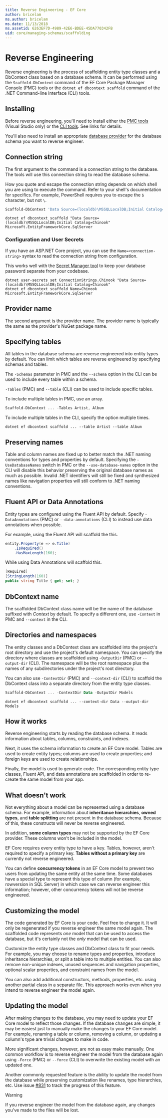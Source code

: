 ```yaml
---
title: Reverse Engineering - EF Core
author: bricelam
ms.author: bricelam
ms.date: 11/13/2018
ms.assetid: 6263EF7D-4989-42E6-BDEE-45DA770342FB
uid: core/managing-schemas/scaffolding
---
```

# Reverse Engineering

Reverse engineering is the process of scaffolding entity type classes and a DbContext class based on a database schema. It can be performed using the `Scaffold-DbContext` command of the EF Core Package Manager Console (PMC) tools or the `dotnet ef dbcontext scaffold` command of the .NET Command-line Interface (CLI) tools.

## Installing

Before reverse engineering, you'll need to install either the [PMC tools](xref:core/miscellaneous/cli/powershell) (Visual Studio only) or the [CLI tools](xref:core/miscellaneous/cli/dotnet). See links for details.

You'll also need to install an appropriate [database provider](xref:core/providers/index) for the database schema you want to reverse engineer.

## Connection string

The first argument to the command is a connection string to the database. The tools will use this connection string to read the database schema.

How you quote and escape the connection string depends on which shell you are using to execute the command. Refer to your shell's documentation for specifics. For example, PowerShell requires you to escape the `$` character, but not `\`.

``` powershell
Scaffold-DbContext 'Data Source=(localdb)\MSSQLLocalDB;Initial Catalog=Chinook' Microsoft.EntityFrameworkCore.SqlServer
```

``` Console
dotnet ef dbcontext scaffold "Data Source=(localdb)\MSSQLLocalDB;Initial Catalog=Chinook" Microsoft.EntityFrameworkCore.SqlServer
```

### Configuration and User Secrets

If you have an ASP.NET Core project, you can use the `Name=<connection-string>` syntax to read the connection string from configuration.

This works well with the [Secret Manager tool](https://docs.microsoft.com/aspnet/core/security/app-secrets#secret-manager) to keep your database password separate from your codebase.

``` Console
dotnet user-secrets set ConnectionStrings.Chinook "Data Source=(localdb)\MSSQLLocalDB;Initial Catalog=Chinook"
dotnet ef dbcontext scaffold Name=Chinook Microsoft.EntityFrameworkCore.SqlServer
```

## Provider name

The second argument is the provider name. The provider name is typically the same as the provider's NuGet package name.

## Specifying tables

All tables in the database schema are reverse engineered into entity types by default. You can limit which tables are reverse engineered by specifying schemas and tables.

The `-Schemas` parameter in PMC and the `--schema` option in the CLI can be used to include every table within a schema.

`-Tables` (PMC) and `--table` (CLI) can be used to include specific tables.

To include multiple tables in PMC, use an array.

``` powershell
Scaffold-DbContext ... -Tables Artist, Album
```

To include multiple tables in the CLI, specify the option multiple times.

``` Console
dotnet ef dbcontext scaffold ... --table Artist --table Album
```

## Preserving names

Table and column names are fixed up to better match the .NET naming conventions for types and properties by default. Specifying the `-UseDatabaseNames` switch in PMC or the `--use-database-names` option in the CLI will disable this behavior preserving the original database names as much as possible. Invalid .NET identifiers will still be fixed and synthesized names like navigation properties will still conform to .NET naming conventions.

## Fluent API or Data Annotations

Entity types are configured using the Fluent API by default. Specify `-DataAnnotations` (PMC) or `--data-annotations` (CLI) to instead use data annotations when possible.

For example, using the Fluent API will scaffold the this.

``` csharp
entity.Property(e => e.Title)
    .IsRequired()
    .HasMaxLength(160);
```

While using Data Annotations will scaffold this.

``` csharp
[Required]
[StringLength(160)]
public string Title { get; set; }
```

## DbContext name

The scaffolded DbContext class name will be the name of the database suffixed with *Context* by default. To specify a different one, use `-Context` in PMC and `--context` in the CLI.

## Directories and namespaces

The entity classes and a DbContext class are scaffolded into the project's root directory and use the project's default namespace. You can specify the directory where classes are scaffolded using `-OutputDir` (PMC) or `--output-dir` (CLI). The namespace will be the root namespace plus the names of any subdirectories under the project's root directory.

You can also use `-ContextDir` (PMC) and `--context-dir` (CLI) to scaffold the DbContext class into a separate directory from the entity type classes.

``` powershell
Scaffold-DbContext ... -ContextDir Data -OutputDir Models
```

``` Console
dotnet ef dbcontext scaffold ... --context-dir Data --output-dir Models
```

## How it works

Reverse engineering starts by reading the database schema. It reads information about tables, columns, constraints, and indexes.

Next, it uses the schema information to create an EF Core model. Tables are used to create entity types; columns are used to create properties; and foreign keys are used to create relationships.

Finally, the model is used to generate code. The corresponding entity type classes, Fluent API, and data annotations are scaffolded in order to re-create the same model from your app.

## What doesn't work

Not everything about a model can be represented using a database schema. For example, information about **inheritance hierarchies**, **owned types**, and **table splitting** are not present in the database schema. Because of this, these constructs will never be reverse engineered.

In addition, **some column types** may not be supported by the EF Core provider. These columns won't be included in the model.

EF Core requires every entity type to have a key. Tables, however, aren't required to specify a primary key. **Tables without a primary key** are currently not reverse engineered.

You can define **concurrency tokens** in an EF Core model to prevent two users from updating the same entity at the same time. Some databases have a special type to represent this type of column (for example, rowversion in SQL Server) in which case we can reverse engineer this information; however, other concurrency tokens will not be reverse engineered.

## Customizing the model

The code generated by EF Core is your code. Feel free to change it. It will only be regenerated if you reverse engineer the same model again. The scaffolded code represents *one* model that can be used to access the database, but it's certainly not the *only* model that can be used.

Customize the entity type classes and DbContext class to fit your needs. For example, you may choose to rename types and properties, introduce inheritance hierarchies, or split a table into to multiple entities. You can also remove non-unique indexes, unused sequences and navigation properties, optional scalar properties, and constraint names from the model.

You can also add additional constructors, methods, properties, etc. using another partial class in a separate file. This approach works even when you intend to reverse engineer the model again.

## Updating the model

After making changes to the database, you may need to update your EF Core model to reflect those changes. If the database changes are simple, it may be easiest just to manually make the changes to your EF Core model. For example, renaming a table or column, removing a column, or updating a column's type are trivial changes to make in code.

More significant changes, however, are not as easy make manually. One common workflow is to reverse engineer the model from the database again using `-Force` (PMC) or `--force` (CLI) to overwrite the existing model with an updated one.

Another commonly requested feature is the ability to update the model from the database while preserving customization like renames, type hierarchies, etc. Use issue [#831](https://github.com/aspnet/EntityFrameworkCore/issues/831) to track the progress of this feature.

> [!WARNING]
> If you reverse engineer the model from the database again, any changes you've made to the files will be lost.
